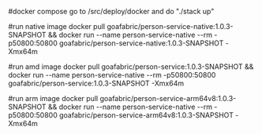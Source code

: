 #docker compose
go to /src/deploy/docker and do "./stack up"

#run native image
docker pull goafabric/person-service-native:1.0.3-SNAPSHOT && docker run --name person-service-native --rm -p50800:50800 goafabric/person-service-native:1.0.3-SNAPSHOT -Xmx64m

#run amd image
docker pull goafabric/person-service:1.0.3-SNAPSHOT && docker run --name person-service-native --rm -p50800:50800 goafabric/person-service:1.0.3-SNAPSHOT -Xmx64m

#run arm image
docker pull goafabric/person-service-arm64v8:1.0.3-SNAPSHOT && docker run --name person-service-native --rm -p50800:50800 goafabric/person-service-arm64v8:1.0.3-SNAPSHOT -Xmx64m